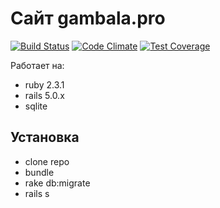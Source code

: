 # Сайт gambala.pro

[![Build Status](https://semaphoreci.com/api/v1/gambala/gambala/branches/master/shields_badge.svg)](https://semaphoreci.com/gambala/gambala)
[![Code Climate](https://codeclimate.com/github/gambala/gambala/badges/gpa.svg)](https://codeclimate.com/github/gambala/gambala)
[![Test Coverage](https://codeclimate.com/github/gambala/gambala/badges/coverage.svg)](https://codeclimate.com/github/gambala/gambala/coverage)

Работает на:
* ruby 2.3.1
* rails 5.0.x
* sqlite

## Установка

* clone repo
* bundle
* rake db:migrate
* rails s
